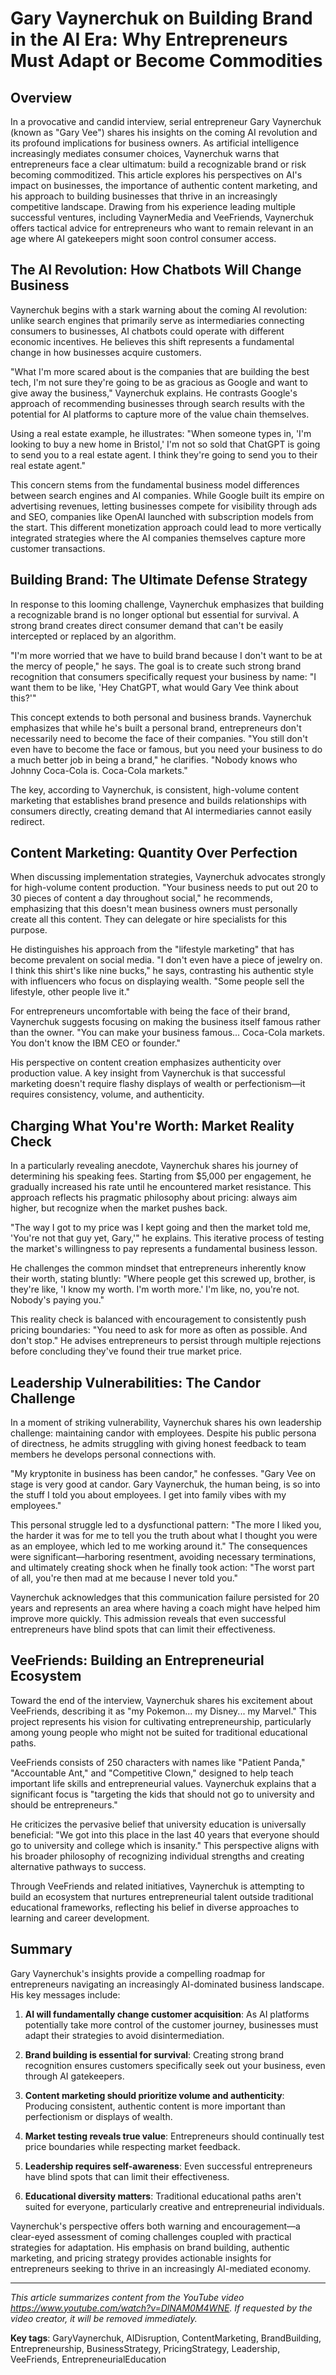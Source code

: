 # Gary Vaynerchuk on Building Brand in the AI Era: Why Entrepreneurs Must Adapt or Become Commodities

## Overview

In a provocative and candid interview, serial entrepreneur Gary Vaynerchuk (known as "Gary Vee") shares his insights on the coming AI revolution and its profound implications for business owners. As artificial intelligence increasingly mediates consumer choices, Vaynerchuk warns that entrepreneurs face a clear ultimatum: build a recognizable brand or risk becoming commoditized. This article explores his perspectives on AI's impact on businesses, the importance of authentic content marketing, and his approach to building businesses that thrive in an increasingly competitive landscape. Drawing from his experience leading multiple successful ventures, including VaynerMedia and VeeFriends, Vaynerchuk offers tactical advice for entrepreneurs who want to remain relevant in an age where AI gatekeepers might soon control consumer access.

## The AI Revolution: How Chatbots Will Change Business

Vaynerchuk begins with a stark warning about the coming AI revolution: unlike search engines that primarily serve as intermediaries connecting consumers to businesses, AI chatbots could operate with different economic incentives. He believes this shift represents a fundamental change in how businesses acquire customers.

"What I'm more scared about is the companies that are building the best tech, I'm not sure they're going to be as gracious as Google and want to give away the business," Vaynerchuk explains. He contrasts Google's approach of recommending businesses through search results with the potential for AI platforms to capture more of the value chain themselves.

Using a real estate example, he illustrates: "When someone types in, 'I'm looking to buy a new home in Bristol,' I'm not so sold that ChatGPT is going to send you to a real estate agent. I think they're going to send you to their real estate agent."

This concern stems from the fundamental business model differences between search engines and AI companies. While Google built its empire on advertising revenues, letting businesses compete for visibility through ads and SEO, companies like OpenAI launched with subscription models from the start. This different monetization approach could lead to more vertically integrated strategies where the AI companies themselves capture more customer transactions.

## Building Brand: The Ultimate Defense Strategy

In response to this looming challenge, Vaynerchuk emphasizes that building a recognizable brand is no longer optional but essential for survival. A strong brand creates direct consumer demand that can't be easily intercepted or replaced by an algorithm.

"I'm more worried that we have to build brand because I don't want to be at the mercy of people," he says. The goal is to create such strong brand recognition that consumers specifically request your business by name: "I want them to be like, 'Hey ChatGPT, what would Gary Vee think about this?'"

This concept extends to both personal and business brands. Vaynerchuk emphasizes that while he's built a personal brand, entrepreneurs don't necessarily need to become the face of their companies. "You still don't even have to become the face or famous, but you need your business to do a much better job in being a brand," he clarifies. "Nobody knows who Johnny Coca-Cola is. Coca-Cola markets."

The key, according to Vaynerchuk, is consistent, high-volume content marketing that establishes brand presence and builds relationships with consumers directly, creating demand that AI intermediaries cannot easily redirect.

## Content Marketing: Quantity Over Perfection

When discussing implementation strategies, Vaynerchuk advocates strongly for high-volume content production. "Your business needs to put out 20 to 30 pieces of content a day throughout social," he recommends, emphasizing that this doesn't mean business owners must personally create all this content. They can delegate or hire specialists for this purpose.

He distinguishes his approach from the "lifestyle marketing" that has become prevalent on social media. "I don't even have a piece of jewelry on. I think this shirt's like nine bucks," he says, contrasting his authentic style with influencers who focus on displaying wealth. "Some people sell the lifestyle, other people live it."

For entrepreneurs uncomfortable with being the face of their brand, Vaynerchuk suggests focusing on making the business itself famous rather than the owner. "You can make your business famous... Coca-Cola markets. You don't know the IBM CEO or founder."

His perspective on content creation emphasizes authenticity over production value. A key insight from Vaynerchuk is that successful marketing doesn't require flashy displays of wealth or perfectionism—it requires consistency, volume, and authenticity.

## Charging What You're Worth: Market Reality Check

In a particularly revealing anecdote, Vaynerchuk shares his journey of determining his speaking fees. Starting from $5,000 per engagement, he gradually increased his rate until he encountered market resistance. This approach reflects his pragmatic philosophy about pricing: always aim higher, but recognize when the market pushes back.

"The way I got to my price was I kept going and then the market told me, 'You're not that guy yet, Gary,'" he explains. This iterative process of testing the market's willingness to pay represents a fundamental business lesson.

He challenges the common mindset that entrepreneurs inherently know their worth, stating bluntly: "Where people get this screwed up, brother, is they're like, 'I know my worth. I'm worth more.' I'm like, no, you're not. Nobody's paying you."

This reality check is balanced with encouragement to consistently push pricing boundaries: "You need to ask for more as often as possible. And don't stop." He advises entrepreneurs to persist through multiple rejections before concluding they've found their true market price.

## Leadership Vulnerabilities: The Candor Challenge

In a moment of striking vulnerability, Vaynerchuk shares his own leadership challenge: maintaining candor with employees. Despite his public persona of directness, he admits struggling with giving honest feedback to team members he develops personal connections with.

"My kryptonite in business has been candor," he confesses. "Gary Vee on stage is very good at candor. Gary Vaynerchuk, the human being, is so into the stuff I told you about employees. I get into family vibes with my employees."

This personal struggle led to a dysfunctional pattern: "The more I liked you, the harder it was for me to tell you the truth about what I thought you were as an employee, which led to me working around it." The consequences were significant—harboring resentment, avoiding necessary terminations, and ultimately creating shock when he finally took action: "The worst part of all, you're then mad at me because I never told you."

Vaynerchuk acknowledges that this communication failure persisted for 20 years and represents an area where having a coach might have helped him improve more quickly. This admission reveals that even successful entrepreneurs have blind spots that can limit their effectiveness.

## VeeFriends: Building an Entrepreneurial Ecosystem

Toward the end of the interview, Vaynerchuk shares his excitement about VeeFriends, describing it as "my Pokemon... my Disney... my Marvel." This project represents his vision for cultivating entrepreneurship, particularly among young people who might not be suited for traditional educational paths.

VeeFriends consists of 250 characters with names like "Patient Panda," "Accountable Ant," and "Competitive Clown," designed to help teach important life skills and entrepreneurial values. Vaynerchuk explains that a significant focus is "targeting the kids that should not go to university and should be entrepreneurs."

He criticizes the pervasive belief that university education is universally beneficial: "We got into this place in the last 40 years that everyone should go to university and college which is insanity." This perspective aligns with his broader philosophy of recognizing individual strengths and creating alternative pathways to success.

Through VeeFriends and related initiatives, Vaynerchuk is attempting to build an ecosystem that nurtures entrepreneurial talent outside traditional educational frameworks, reflecting his belief in diverse approaches to learning and career development.

## Summary

Gary Vaynerchuk's insights provide a compelling roadmap for entrepreneurs navigating an increasingly AI-dominated business landscape. His key messages include:

1. **AI will fundamentally change customer acquisition**: As AI platforms potentially take more control of the customer journey, businesses must adapt their strategies to avoid disintermediation.

2. **Brand building is essential for survival**: Creating strong brand recognition ensures customers specifically seek out your business, even through AI gatekeepers.

3. **Content marketing should prioritize volume and authenticity**: Producing consistent, authentic content is more important than perfectionism or displays of wealth.

4. **Market testing reveals true value**: Entrepreneurs should continually test price boundaries while respecting market feedback.

5. **Leadership requires self-awareness**: Even successful entrepreneurs have blind spots that can limit their effectiveness.

6. **Educational diversity matters**: Traditional educational paths aren't suited for everyone, particularly creative and entrepreneurial individuals.

Vaynerchuk's perspective offers both warning and encouragement—a clear-eyed assessment of coming challenges coupled with practical strategies for adaptation. His emphasis on brand building, authentic marketing, and pricing strategy provides actionable insights for entrepreneurs seeking to thrive in an increasingly AI-mediated economy.

---

*This article summarizes content from the YouTube video https://www.youtube.com/watch?v=DlNAM0M4WNE. If requested by the video creator, it will be removed immediately.*

**Key tags**: GaryVaynerchuk, AIDisruption, ContentMarketing, BrandBuilding, Entrepreneurship, BusinessStrategy, PricingStrategy, Leadership, VeeFriends, EntrepreneurialEducation